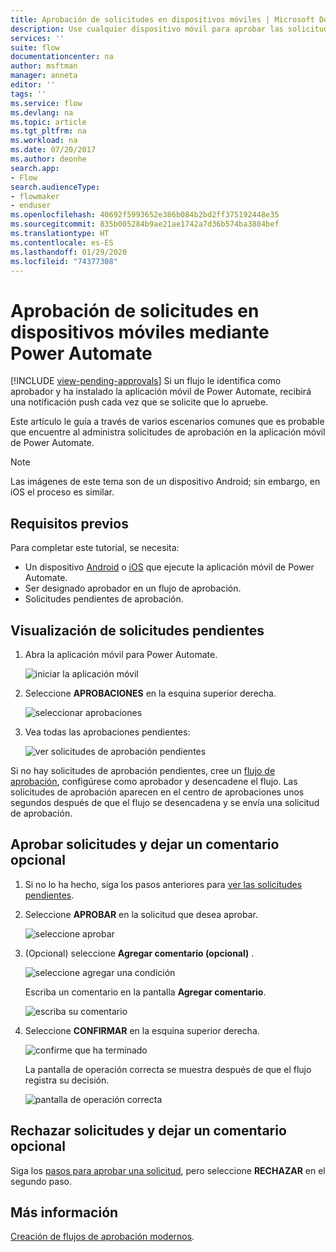 ```yaml
---
title: Aprobación de solicitudes en dispositivos móviles | Microsoft Docs
description: Use cualquier dispositivo móvil para aprobar las solicitudes creadas en Power Automate.
services: ''
suite: flow
documentationcenter: na
author: msftman
manager: anneta
editor: ''
tags: ''
ms.service: flow
ms.devlang: na
ms.topic: article
ms.tgt_pltfrm: na
ms.workload: na
ms.date: 07/20/2017
ms.author: deonhe
search.app:
- Flow
search.audienceType:
- flowmaker
- enduser
ms.openlocfilehash: 40692f5993652e386b084b2bd2ff375192448e35
ms.sourcegitcommit: 835b005284b9ae21ae1742a7d36b574ba3884bef
ms.translationtype: HT
ms.contentlocale: es-ES
ms.lasthandoff: 01/29/2020
ms.locfileid: "74377308"
---
```

# <a name="approve-requests-on-your-mobile-device-by-using-power-automate"></a>Aprobación de solicitudes en dispositivos móviles mediante Power Automate
[!INCLUDE [view-pending-approvals](includes/cc-rebrand.md)]
Si un flujo le identifica como aprobador y ha instalado la aplicación móvil de Power Automate, recibirá una notificación push cada vez que se solicite que lo apruebe.

Este artículo le guía a través de varios escenarios comunes que es probable que encuentre al administra solicitudes de aprobación en la aplicación móvil de Power Automate.

> [!NOTE]
> Las imágenes de este tema son de un dispositivo Android; sin embargo, en iOS el proceso es similar.
> 
> 

## <a name="prerequisites"></a>Requisitos previos
Para completar este tutorial, se necesita:

* Un dispositivo [Android](https://aka.ms/flowmobiledocsandroid) o [iOS](https://aka.ms/flowmobiledocsios) que ejecute la aplicación móvil de Power Automate.
* Ser designado aprobador en un flujo de aprobación.
* Solicitudes pendientes de aprobación.

## <a name="view-pending-requests"></a>Visualización de solicitudes pendientes
1. Abra la aplicación móvil para Power Automate.
   
    ![iniciar la aplicación móvil](./media/mobile-approvals/open-app.png)
2. Seleccione **APROBACIONES** en la esquina superior derecha.
   
    ![seleccionar aprobaciones](./media/mobile-approvals/select-approvals.png)
3. Vea todas las aprobaciones pendientes:
   
    ![ver solicitudes de aprobación pendientes](./media/mobile-approvals/show-pending-approval-requests.png)

Si no hay solicitudes de aprobación pendientes, cree un [flujo de aprobación](modern-approvals.md), configúrese como aprobador y desencadene el flujo. Las solicitudes de aprobación aparecen en el centro de aprobaciones unos segundos después de que el flujo se desencadena y se envía una solicitud de aprobación.

## <a name="approve-requests-and-leave-an-optional-comment"></a>Aprobar solicitudes y dejar un comentario opcional
1. Si no lo ha hecho, siga los pasos anteriores para [ver las solicitudes pendientes](mobile-approvals.md#view-pending-requests).
2. Seleccione **APROBAR** en la solicitud que desea aprobar.
   
    ![seleccione aprobar](./media/mobile-approvals/select-approve.png)
3. (Opcional) seleccione **Agregar comentario (opcional)** .
   
    ![seleccione agregar una condición](./media/mobile-approvals/select-add-comment.png)
   
    Escriba un comentario en la pantalla **Agregar comentario**.
   
    ![escriba su comentario](./media/mobile-approvals/enter-comment-for-approval.png)
4. Seleccione **CONFIRMAR** en la esquina superior derecha.
   
    ![confirme que ha terminado](./media/mobile-approvals/tap-confirm-button.png)
   
    La pantalla de operación correcta se muestra después de que el flujo registra su decisión.
   
    ![pantalla de operación correcta](./media/mobile-approvals/approved.png)

## <a name="reject-requests-and-leave-an-optional-comment"></a>Rechazar solicitudes y dejar un comentario opcional
Siga los [pasos para aprobar una solicitud](mobile-approvals.md#approve-requests-and-leave-an-optional-comment), pero seleccione **RECHAZAR** en el segundo paso.

## <a name="learn-more"></a>Más información
[Creación de flujos de aprobación modernos](modern-approvals.md).


